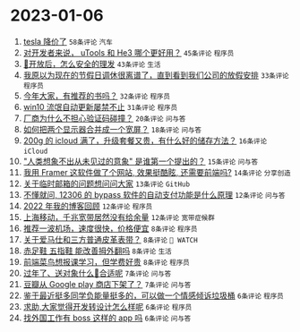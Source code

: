 # 2023-01-06

1. [tesla 降价了](https://www.v2ex.com/t/906917) `58条评论` `汽车`
1. [对开发者来说， uTools 和 He3 哪个更好用？](https://www.v2ex.com/t/906905) `45条评论` `程序员`
1. [🦠开放后，怎么安全的理发](https://www.v2ex.com/t/906909) `43条评论` `生活`
1. [我原以为现在的节假日调休很离谱了，直到看到我们公司的放假安排](https://www.v2ex.com/t/906904) `33条评论` `程序员`
1. [今年大家，有推荐的书吗？](https://www.v2ex.com/t/906929) `32条评论` `程序员`
1. [win10 流氓自动更新屡禁不止](https://www.v2ex.com/t/906910) `31条评论` `程序员`
1. [厂商为什么不担心验证码碰撞？](https://www.v2ex.com/t/906936) `20条评论` `问与答`
1. [如何把两个显示器合并成一个宽屏？](https://www.v2ex.com/t/906907) `18条评论` `问与答`
1. [200g 的 icloud 满了，升级套餐又贵，有什么好的储存方法？](https://www.v2ex.com/t/906925) `16条评论` `iCloud`
1. ["人类想象不出从未见过的意象" 是谁第一个提出的？](https://www.v2ex.com/t/906920) `15条评论` `问与答`
1. [我用 Framer 这软件做了个网站, 效果挺酷眩, 还需要前端吗?](https://www.v2ex.com/t/906923) `14条评论` `分享创造`
1. [关于临时邮箱的问题想问问大家](https://www.v2ex.com/t/906915) `13条评论` `GitHub`
1. [不懂就问, 12306 的 bypass 软件的自动支付功能是什么原理](https://www.v2ex.com/t/906932) `12条评论` `问与答`
1. [2022 年我的博客回顾](https://www.v2ex.com/t/906916) `12条评论` `程序员`
1. [上海移动，千兆宽带居然没有给余量](https://www.v2ex.com/t/906901) `12条评论` `宽带症候群`
1. [推荐一波机场，速度很快，价格便宜](https://www.v2ex.com/t/906946) `8条评论` `程序员`
1. [关于爱马仕和三方普通皮革表带？](https://www.v2ex.com/t/906935) `8条评论` ` WATCH`
1. [赤足鞋 五指鞋 能改善拇外翻吗](https://www.v2ex.com/t/906934) `8条评论` `生活`
1. [前端菜鸟想报课学习，但学费好贵](https://www.v2ex.com/t/906930) `8条评论` `程序员`
1. [过年了、送对象什么🎁合适呢](https://www.v2ex.com/t/906943) `7条评论` `问与答`
1. [豆瓣从 Google play 商店下架了？](https://www.v2ex.com/t/906898) `7条评论` `问与答`
1. [鉴于最近挺多同学负能量挺多的，可以做一个情感倾诉垃圾桶](https://www.v2ex.com/t/906944) `6条评论` `程序员`
1. [求助,大家觉得开发转设计怎么样呢](https://www.v2ex.com/t/906926) `6条评论` `程序员`
1. [找外国工作有 boss 这样的 app 吗](https://www.v2ex.com/t/906903) `6条评论` `问与答`
